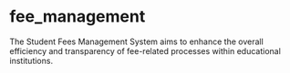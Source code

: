 # fee_management
The Student Fees Management System aims to enhance the overall efficiency and transparency of fee-related processes within educational institutions.
